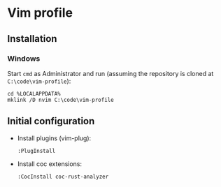 # Vim profile

## Installation

### Windows

Start `cmd` as Administrator and run (assuming the repository is cloned at `C:\code\vim-profile`):

```
cd %LOCALAPPDATA%
mklink /D nvim C:\code\vim-profile
```

## Initial configuration

- Install plugins (vim-plug):

  ```
  :PlugInstall
  ```

- Install coc extensions:

  ```
  :CocInstall coc-rust-analyzer
  ```
